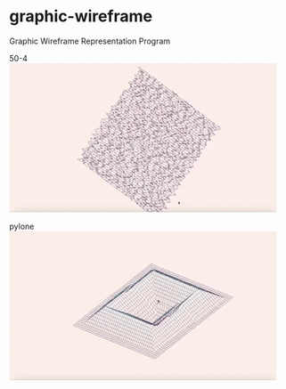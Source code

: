 # graphic-wireframe
Graphic Wireframe Representation Program

50-4<br/>
![](img/50-4.gif)

pylone<br/>
![](img/pylone.gif)
